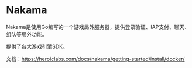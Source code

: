# Nakama

Nakama是使用Go编写的一个游戏局外服务器，提供登录验证、IAP支付、聊天、组队等局外功能。

提供了各大游戏引擎SDK。

文档：https://heroiclabs.com/docs/nakama/getting-started/install/docker/